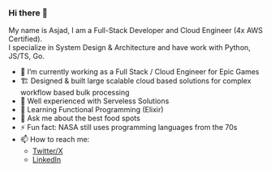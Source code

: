 ### Hi there 👋

My name is Asjad, I am a Full-Stack Developer and Cloud Engineer (4x AWS Certified).\
I specialize in System Design & Architecture and have work with Python, JS/TS, Go.

- 🔭 I’m currently working as a Full Stack / Cloud Engineer for Epic Games
- 🏗️ Designed & built large scalable cloud based solutions for complex workflow based bulk processing
- 🌱 Well experienced with Serveless Solutions
- 🍶 Learning Functional Programming (Elixir)
- 🍔 Ask me about the best food spots
- ⚡ Fun fact: NASA still uses programming languages from the 70s
- 📫 How to reach me:
  - [Twitter/X](https://twitter.com/asjadjawed)
  - [LinkedIn](https://www.linkedin.com/in/asjadjawed/)

<!--
**asjadjawed/asjadjawed** is a ✨ _special_ ✨ repository because its `README.md` (this file) appears on your GitHub profile.

Here are some ideas to get you started:

- 🔭 I’m currently working on ...
- 🌱 I’m currently learning ...
- 👯 I’m looking to collaborate on ...
- 🤔 I’m looking for help with ...
- 💬 Ask me about ...
- 📫 How to reach me: ...
- 😄 Pronouns: ...
- ⚡ Fun fact: ...
-->
